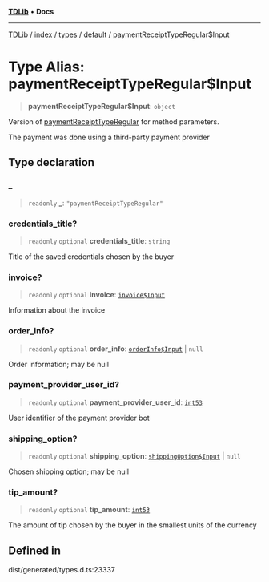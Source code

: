 [**TDLib**](../../../../../../README.md) • **Docs**

***

[TDLib](../../../../../../modules.md) / [index](../../../../../README.md) / [types](../../../README.md) / [default](../README.md) / paymentReceiptTypeRegular$Input

# Type Alias: paymentReceiptTypeRegular$Input

> **paymentReceiptTypeRegular$Input**: `object`

Version of [paymentReceiptTypeRegular](paymentReceiptTypeRegular.md) for method parameters.

The payment was done using a third-party payment provider

## Type declaration

### \_

> `readonly` **\_**: `"paymentReceiptTypeRegular"`

### credentials\_title?

> `readonly` `optional` **credentials\_title**: `string`

Title of the saved credentials chosen by the buyer

### invoice?

> `readonly` `optional` **invoice**: [`invoice$Input`](invoice$Input-1.md)

Information about the invoice

### order\_info?

> `readonly` `optional` **order\_info**: [`orderInfo$Input`](orderInfo$Input-1.md) \| `null`

Order information; may be null

### payment\_provider\_user\_id?

> `readonly` `optional` **payment\_provider\_user\_id**: [`int53`](int53-1.md)

User identifier of the payment provider bot

### shipping\_option?

> `readonly` `optional` **shipping\_option**: [`shippingOption$Input`](shippingOption$Input-1.md) \| `null`

Chosen shipping option; may be null

### tip\_amount?

> `readonly` `optional` **tip\_amount**: [`int53`](int53-1.md)

The amount of tip chosen by the buyer in the smallest units of the currency

## Defined in

dist/generated/types.d.ts:23337
